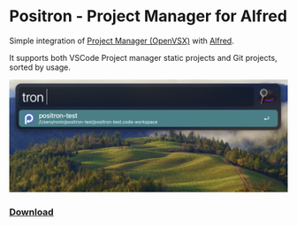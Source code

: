 # Positron - Project Manager for Alfred

Simple integration of [Project Manager (OpenVSX)](https://open-vsx.org/extension/alefragnani/project-manager) with [Alfred](https://www.alfredapp.com/).

It supports both VSCode Project manager static projects and Git projects, sorted by usage.

![](positron-with-alfred.png)

### [Download](./releases)
